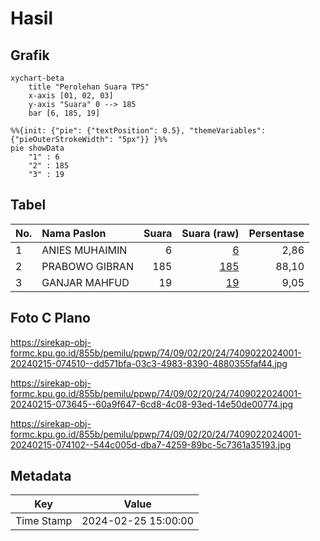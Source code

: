 # Hasil

## Grafik

```mermaid
xychart-beta
    title "Perolehan Suara TPS"
    x-axis [01, 02, 03]
    y-axis "Suara" 0 --> 185
    bar [6, 185, 19]
```

```mermaid
%%{init: {"pie": {"textPosition": 0.5}, "themeVariables": {"pieOuterStrokeWidth": "5px"}} }%%
pie showData
    "1" : 6
    "2" : 185
    "3" : 19
```

## Tabel

| No. | Nama Paslon    | Suara | Suara (raw) | Persentase |
|:--- |:-------------- | -----:| -----------:| ----------:|
| 1   | ANIES MUHAIMIN | 6     | [6][p-1]    | 2,86       |
| 2   | PRABOWO GIBRAN | 185   | [185][p-2]  | 88,10      |
| 3   | GANJAR MAHFUD  | 19    | [19][p-3]   | 9,05       |


[p-1]: https://github.com/gigit-pemilu/pemilu-2024-74-sulawesi-tenggara/blob/main/pilpres/hitung-suara/sub/74-sulawesi-tenggara/sub/09-konawe-utara/sub/02-wiwirano/sub/2024-padalere-utama/sub/001-tps/sub/paslon-1.txt
[p-2]: https://github.com/gigit-pemilu/pemilu-2024-74-sulawesi-tenggara/blob/main/pilpres/hitung-suara/sub/74-sulawesi-tenggara/sub/09-konawe-utara/sub/02-wiwirano/sub/2024-padalere-utama/sub/001-tps/sub/paslon-2.txt
[p-3]: https://github.com/gigit-pemilu/pemilu-2024-74-sulawesi-tenggara/blob/main/pilpres/hitung-suara/sub/74-sulawesi-tenggara/sub/09-konawe-utara/sub/02-wiwirano/sub/2024-padalere-utama/sub/001-tps/sub/paslon-3.txt

## Foto C Plano

https://sirekap-obj-formc.kpu.go.id/855b/pemilu/ppwp/74/09/02/20/24/7409022024001-20240215-074510--dd571bfa-03c3-4983-8390-4880355faf44.jpg

https://sirekap-obj-formc.kpu.go.id/855b/pemilu/ppwp/74/09/02/20/24/7409022024001-20240215-073645--60a9f647-6cd8-4c08-93ed-14e50de00774.jpg

https://sirekap-obj-formc.kpu.go.id/855b/pemilu/ppwp/74/09/02/20/24/7409022024001-20240215-074102--544c005d-dba7-4259-89bc-5c7361a35193.jpg


## Metadata

| Key        | Value               |
| ---------- | ------------------- |
| Time Stamp | 2024-02-25 15:00:00 |



